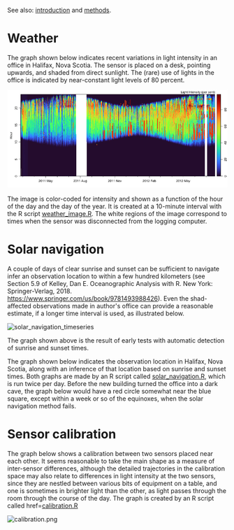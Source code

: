 See also: [introduction](introduction.md) and [methods](methods.md).

# Weather

The graph shown below indicates recent variations in light intensity in an
office in Halifax, Nova Scotia.   The sensor is placed on a desk, pointing
upwards, and shaded from direct sunlight.  The (rare) use of lights in the
office is indicated by near-constant light levels of 80 percent.

![a weather_image.png](weather_image.png)

The image is color-coded for intensity and shown as a function of the hour of
the day and the day of the year.  It is created at a 10-minute interval with
the R script <a href="code/weather_image.R">weather_image.R</a>.  The white
regions of the image correspond to times when the sensor was disconnected from
the logging computer.


# Solar navigation

A couple of days of clear sunrise and sunset can be sufficient to navigate
infer an observation location to within a few hundred kilometers (see Section
5.9 of Kelley, Dan E. Oceanographic Analysis with R. New York: Springer-Verlag,
2018.  https://www.springer.com/us/book/9781493988426).  Even the shad-affected
       observations made in author\'s office can provide a reasonable estimate,
if a longer time interval is used, as illustrated below.

![solar_navigation_timeseries]([solar_navigation_timeseries.png)

The graph shown above is the result of early tests with automatic detection of
sunrise and sunset times.

The graph shown below indicates the observation location in Halifax, Nova
Scotia, along with an inference of that location based on sunrise and sunset
times.  Both graphs are made by an R script called
[solar_navigation.R](code/solar_navigation.R), which is run twice per day.
Before the new building turned the office into a dark cave, the graph below
would have a red circle somewhat near the blue square, except within a week or
so of the equinoxes, when the solar navigation method fails.


# Sensor calibration

The graph below shows a calibration between two sensors placed near each other.
It seems reasonable to take the main shape as a measure of inter-sensor
differences, although the detailed trajectories in the calibration space may
also relate to differences in light intensity at the two sensors, since they
are nestled between various bits of equipment on a table, and one is sometimes
in brighter light than the other, as light passes through the room through the
course of the day.  The graph is created by an R script called
href=[calibration.R](code/calibration.R)

![calibration.png](code/calibration.png)


